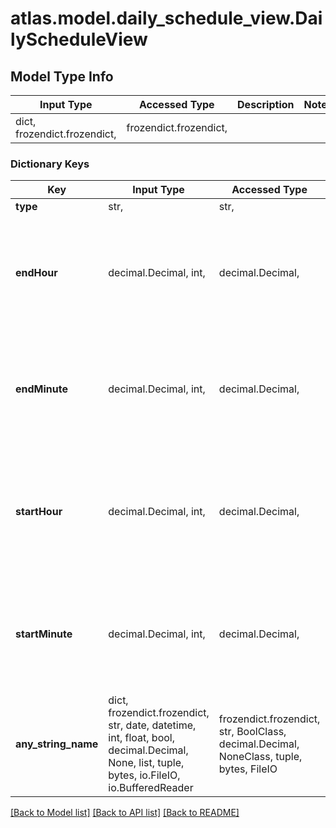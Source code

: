 # atlas.model.daily_schedule_view.DailyScheduleView

## Model Type Info
Input Type | Accessed Type | Description | Notes
------------ | ------------- | ------------- | -------------
dict, frozendict.frozendict,  | frozendict.frozendict,  |  | 

### Dictionary Keys
Key | Input Type | Accessed Type | Description | Notes
------------ | ------------- | ------------- | ------------- | -------------
**type** | str,  | str,  |  | 
**endHour** | decimal.Decimal, int,  | decimal.Decimal,  | Hour of the day when the scheduled window to run one online archive ends. | [optional] value must be a 32 bit integer
**endMinute** | decimal.Decimal, int,  | decimal.Decimal,  | Minute of the hour when the scheduled window to run one online archive ends. | [optional] value must be a 32 bit integer
**startHour** | decimal.Decimal, int,  | decimal.Decimal,  | Hour of the day when the when the scheduled window to run one online archive starts. | [optional] value must be a 32 bit integer
**startMinute** | decimal.Decimal, int,  | decimal.Decimal,  | Minute of the hour when the scheduled window to run one online archive starts. | [optional] value must be a 32 bit integer
**any_string_name** | dict, frozendict.frozendict, str, date, datetime, int, float, bool, decimal.Decimal, None, list, tuple, bytes, io.FileIO, io.BufferedReader | frozendict.frozendict, str, BoolClass, decimal.Decimal, NoneClass, tuple, bytes, FileIO | any string name can be used but the value must be the correct type | [optional]

[[Back to Model list]](../../README.md#documentation-for-models) [[Back to API list]](../../README.md#documentation-for-api-endpoints) [[Back to README]](../../README.md)

